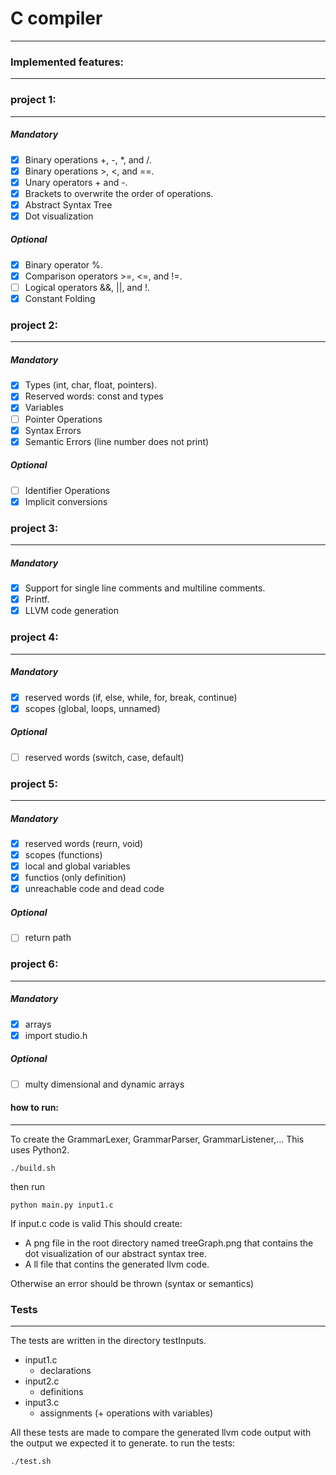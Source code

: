 # C compiler
---


### Implemented features:
---
### project 1:
---

##### Mandatory

* [x] Binary operations +, -, *, and /. 
* [x] Binary operations >, <, and ==. &nbsp;&nbsp;&nbsp;&nbsp;&nbsp;&nbsp;&nbsp;&nbsp;&nbsp;&nbsp;&nbsp;&nbsp; 
* [x] Unary operators + and -.
* [x] Brackets to overwrite the order of operations.
* [x] Abstract Syntax Tree
* [x] Dot visualization

##### Optional

* [x]  Binary operator %.
* [x]  Comparison operators >=, <=, and !=.
* [ ]  Logical operators &&, ||, and !.
* [x] Constant Folding

### project 2:
---
##### Mandatory
* [x] Types (int, char, float, pointers).
* [x] Reserved words: const and types
* [x] Variables
* [ ] Pointer Operations
* [x] Syntax Errors
* [x] Semantic Errors (line number does not print)

##### Optional
* [ ] Identifier Operations
* [x] Implicit conversions

### project 3:
---
##### Mandatory
* [x] Support for single line comments and multiline comments.
* [x] Printf.
* [x] LLVM code generation &nbsp;&nbsp;

### project 4:
---
##### Mandatory
* [x] reserved words (if, else, while, for, break, continue)
* [x] scopes (global, loops, unnamed)

##### Optional
* [ ] reserved words (switch, case, default)

### project 5:
---
##### Mandatory
* [x] reserved words (reurn, void)
* [x] scopes (functions)
* [x] local and global variables
* [x] functios (only definition)
* [x] unreachable code and dead code

##### Optional
* [ ] return path

### project 6:
---
##### Mandatory
* [x] arrays
* [x] import studio.h

##### Optional
* [ ] multy dimensional and dynamic arrays

#### how to run:
---
To create the GrammarLexer, GrammarParser, GrammarListener,... This uses Python2.
```
./build.sh
```
then run
``` 
python main.py input1.c
```
If input.c code is valid This should create:
* A png file in the root directory named treeGraph.png that contains the dot visualization of our abstract syntax tree.
* A ll file that contins the generated llvm code. 

Otherwise an error should be thrown (syntax or semantics)
### Tests
---
The tests are written in the directory testInputs.
* input1.c
    * declarations
* input2.c
    * definitions
* input3.c
    * assignments (+ operations with variables)

All these tests are made to compare the generated llvm code output with the output we expected it to generate.
to run the tests:
```
./test.sh
```
